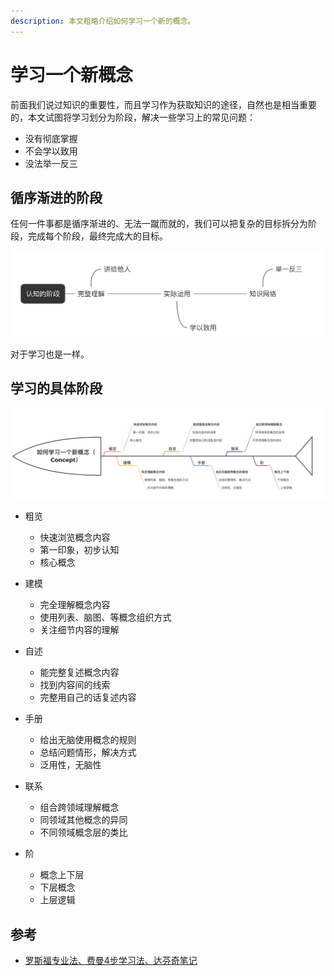 ```yaml
---
description: 本文粗略介绍如何学习一个新的概念。
---
```


# 学习一个新概念

前面我们说过知识的重要性，而且学习作为获取知识的途径，自然也是相当重要的，本文试图将学习划分为阶段，解决一些学习上的常见问题：

+ 没有彻底掌握
+ 不会学以致用
+ 没法举一反三

## 循序渐进的阶段

任何一件事都是循序渐进的、无法一蹴而就的，我们可以把复杂的目标拆分为阶段，完成每个阶段，最终完成大的目标。

![](../.assets/img/2-1-1.png)

对于学习也是一样。

## 学习的具体阶段

![](../.assets/img/2-1-2.png)

+ 粗览
  + 快速浏览概念内容
  + 第一印象，初步认知
  + 核心概念


+ 建模
  + 完全理解概念内容
  + 使用列表、脑图、等概念组织方式
  + 关注细节内容的理解


+ 自述
  + 能完整复述概念内容
  + 找到内容间的线索
  + 完整用自己的话复述内容



+ 手册
  + 给出无脑使用概念的规则
  + 总结问题情形，解决方式
  + 泛用性，无脑性


+ 联系
  + 组合跨领域理解概念
  + 同领域其他概念的异同
  + 不同领域概念层的类比


+ 阶
  + 概念上下层
  + 下层概念
  + 上层逻辑

## 参考

+ [罗斯福专业法、费曼4步学习法、达芬奇笔记](https://zhuanlan.zhihu.com/p/100121940)